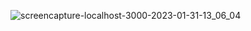 ![screencapture-localhost-3000-2023-01-31-13_06_04](https://user-images.githubusercontent.com/96875447/215695910-5cebd7ec-ad71-4d61-b770-f21e9895c94e.png)
